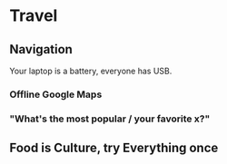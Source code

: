 # Travel

## Navigation
Your laptop is a battery, everyone has USB. 

### Offline Google Maps

### "What's the most popular / your favorite x?"

## Food is Culture, try Everything once
